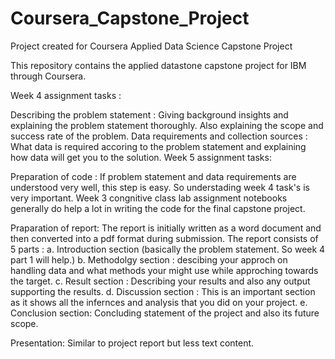 # Coursera_Capstone_Project
Project created for Coursera Applied Data Science Capstone Project

This repository contains the applied datastone capstone project for IBM through Coursera.

Week 4 assignment tasks :

Describing the problem statement : Giving background insights and explaining the problem statement thoroughly. Also explaining the scope and success rate of the problem.
Data requirements and collection sources : What data is required accoring to the problem statement and explaining how data will get you to the solution.
Week 5 assignment tasks:

Preparation of code : If problem statement and data requirements are understood very well, this step is easy. So understading week 4 task's is very important. Week 3 congnitive class lab assignment notebooks generally do help a lot in writing the code for the final capstone project.

Praparation of report: The report is initially written as a word document and then converted into a pdf format during submission. The report consists of 5 parts : a. Introduction section (basically the problem statement. So week 4 part 1 will help.) b. Methodolgy section : descibing your approch on handling data and what methods your might use while approching towards the target. c. Result section : Describing your results and also any output supporting the results. d. Discussion section : This is an important section as it shows all the infernces and analysis that you did on your project. e. Conclusion section: Concluding statement of the project and also its future scope.

Presentation: Similar to project report but less text content.
